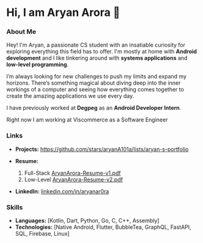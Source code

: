 # Hi, I am Aryan Arora 👋

### About Me
Hey! I'm Aryan, a passionate CS student with an insatiable curiosity for exploring everything this field
has to offer. I'm mostly at home with **Android development** and I like tinkering around with **systems applications** and **low-level programming**.

I’m always looking for new challenges to push my limits and expand my horizons. There’s something magical about diving deep into the inner workings of a computer and seeing how everything comes together to create the amazing applications we use every day.

I have previously worked at **Degpeg** as an **Android Developer Intern**.

Right now I am working at Viscommerce as a Software Engineer

### Links

- **Projects:** https://github.com/stars/aryanA101a/lists/aryan-s-portfolio
- **Resume:**
  1. Full-Stack [AryanArora-Resume-v1.pdf](https://github.com/aryanA101a/aryanA101a/files/14354131/AryanArora-Resume-v1.pdf)
  2. Low-Level [AryanArora-Resume-v2.pdf](https://github.com/aryanA101a/aryanA101a/files/15211837/resume_v2.2.pdf)

- **LinkedIn:** [linkedin.com/in/aryanar0ra](https://www.linkedin.com/in/aryanar0ra/)

### Skills

- **Languages:** \[Kotlin, Dart, Python, Go, C, C++, Assembly]  
- **Technologies:** \[Native Android, Flutter, BubbleTea, GraphQL, FastAPI, SQL, Firebase, Linux]
